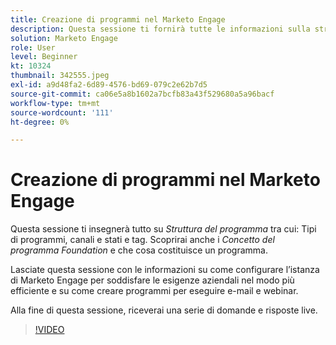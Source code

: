 ```yaml
---
title: Creazione di programmi nel Marketo Engage
description: Questa sessione ti fornirà tutte le informazioni sulla struttura del programma, inclusi i tipi di programmi, i canali e gli stati e i tag.
solution: Marketo Engage
role: User
level: Beginner
kt: 10324
thumbnail: 342555.jpeg
exl-id: a9d48fa2-6d89-4576-bd69-079c2e62b7d5
source-git-commit: ca06e5a8b1602a7bcfb83a43f529680a5a96bacf
workflow-type: tm+mt
source-wordcount: '111'
ht-degree: 0%

---
```


# Creazione di programmi nel Marketo Engage

Questa sessione ti insegnerà tutto su *Struttura del programma* tra cui: Tipi di programmi, canali e stati e tag. Scoprirai anche i *Concetto del programma Foundation* e che cosa costituisce un programma.

Lasciate questa sessione con le informazioni su come configurare l’istanza di Marketo Engage per soddisfare le esigenze aziendali nel modo più efficiente e su come creare programmi per eseguire e-mail e webinar.

Alla fine di questa sessione, riceverai una serie di domande e risposte live.

>[!VIDEO](https://video.tv.adobe.com/v/342555/?quality=12&learn=on)
